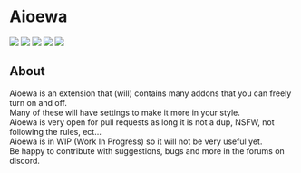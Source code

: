 # Aioewa

[![](https://asset.stio.studio/icon/mail.svg)](mailto:hello@stio.studio)
[![](https://asset.stio.studio/icon/discord.svg)](https://discord.gg/fJUWt74Y9q)
[![](https://asset.stio.studio/icon/youtube.svg)](https://www.youtube.com/@stio_studio)
[![](https://asset.stio.studio/icon/github.svg)](https://github.com/StioStudio/)
[![](https://asset.stio.studio/icon/scratch.svg)](https://scratch.mit.edu/users/stio_studio)

## About
Aioewa is an extension that (will) contains many addons that you can freely turn on and off.
<br>
Many of these will have settings to make it more in your style.
<br>
Aioewa is very open for pull requests as long it is not a dup, NSFW, not following the rules, ect...
<br>
Aioewa is in WIP (Work In Progress) so it will not be very useful yet.
<br>
Be happy to contribute with suggestions, bugs and more in the forums on discord.
